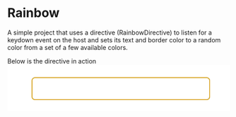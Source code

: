# Rainbow

A simple project that uses a directive (RainbowDirective) to listen for a keydown event on the host and sets its text and border color to a random color from a set of a few available colors.

Below is the directive in action
![Rainbow application in action](hostbinding-example.gif)
